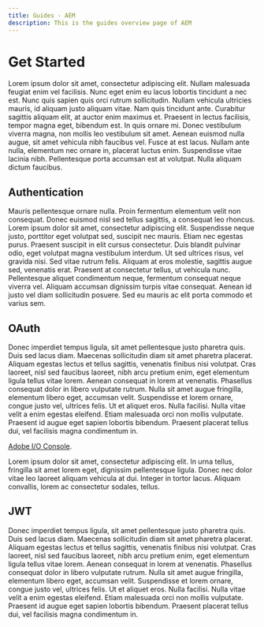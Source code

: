 ```yaml
---
title: Guides - AEM
description: This is the guides overview page of AEM 
---
```


# Get Started

Lorem ipsum dolor sit amet, consectetur adipiscing elit. Nullam malesuada feugiat enim vel facilisis. Nunc eget enim eu lacus lobortis tincidunt a nec est. Nunc quis sapien quis orci rutrum sollicitudin. Nullam vehicula ultricies mauris, id aliquam justo aliquam vitae. Nam quis tincidunt ante. Curabitur sagittis aliquam elit, at auctor enim maximus et. Praesent in lectus facilisis, tempor magna eget, bibendum est. In quis ornare mi. Donec vestibulum viverra magna, non mollis leo vestibulum sit amet. Aenean euismod nulla augue, sit amet vehicula nibh faucibus vel. Fusce at est lacus. Nullam ante nulla, elementum nec ornare in, placerat luctus enim. Suspendisse vitae lacinia nibh. Pellentesque porta accumsan est at volutpat. Nulla aliquam dictum faucibus.

## Authentication

Mauris pellentesque ornare nulla. Proin fermentum elementum velit non consequat. Donec euismod nisl sed tellus sagittis, a consequat leo rhoncus. Lorem ipsum dolor sit amet, consectetur adipiscing elit. Suspendisse neque justo, porttitor eget volutpat sed, suscipit nec mauris. Etiam nec egestas purus. Praesent suscipit in elit cursus consectetur. Duis blandit pulvinar odio, eget volutpat magna vestibulum interdum. Ut sed ultrices risus, vel gravida nisi. Sed vitae rutrum felis. Aliquam at eros molestie, sagittis augue sed, venenatis erat. Praesent at consectetur tellus, ut vehicula nunc. Pellentesque aliquet condimentum neque, fermentum consequat neque viverra vel. Aliquam accumsan dignissim turpis vitae consequat. Aenean id justo vel diam sollicitudin posuere. Sed eu mauris ac elit porta commodo et varius sem.

## OAuth

Donec imperdiet tempus ligula, sit amet pellentesque justo pharetra quis. Duis sed lacus diam. Maecenas sollicitudin diam sit amet pharetra placerat. Aliquam egestas lectus et tellus sagittis, venenatis finibus nisi volutpat. Cras laoreet, nisl sed faucibus laoreet, nibh arcu pretium enim, eget elementum ligula tellus vitae lorem. Aenean consequat in lorem at venenatis. Phasellus consequat dolor in libero vulputate rutrum. Nulla sit amet augue fringilla, elementum libero eget, accumsan velit. Suspendisse et lorem ornare, congue justo vel, ultrices felis. Ut et aliquet eros. Nulla facilisi. Nulla vitae velit a enim egestas eleifend. Etiam malesuada orci non mollis vulputate. Praesent id augue eget sapien lobortis bibendum. Praesent placerat tellus dui, vel facilisis magna condimentum in.

[Adobe I/O Console](https://console.adobe.io).

<InlineAlert variant="info" slots="text"/>

Lorem ipsum dolor sit amet, consectetur adipiscing elit. In urna tellus, fringilla sit amet lorem eget, dignissim pellentesque ligula. Donec nec dolor vitae leo laoreet aliquam vehicula at dui. Integer in tortor lacus. Aliquam convallis, lorem ac consectetur sodales, tellus.

## JWT

Donec imperdiet tempus ligula, sit amet pellentesque justo pharetra quis. Duis sed lacus diam. Maecenas sollicitudin diam sit amet pharetra placerat. Aliquam egestas lectus et tellus sagittis, venenatis finibus nisi volutpat. Cras laoreet, nisl sed faucibus laoreet, nibh arcu pretium enim, eget elementum ligula tellus vitae lorem. Aenean consequat in lorem at venenatis. Phasellus consequat dolor in libero vulputate rutrum. Nulla sit amet augue fringilla, elementum libero eget, accumsan velit. Suspendisse et lorem ornare, congue justo vel, ultrices felis. Ut et aliquet eros. Nulla facilisi. Nulla vitae velit a enim egestas eleifend. Etiam malesuada orci non mollis vulputate. Praesent id augue eget sapien lobortis bibendum. Praesent placerat tellus dui, vel facilisis magna condimentum in.
